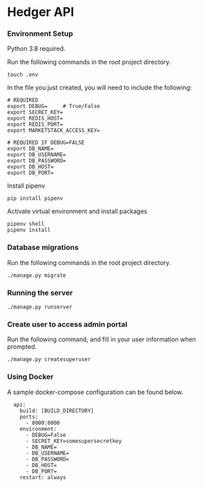 # Hedger API

### Environment Setup

Python 3.8 required.

Run the following commands in the root project directory.

```
touch .env
```

In the file you just created, you will need to include the following:

```
# REQUIRED
export DEBUG=     # True/False
export SECRET_KEY=
export REDIS_HOST=
export REDIS_PORT=
export MARKETSTACK_ACCESS_KEY=

# REQUIRED IF DEBUG=FALSE
export DB_NAME=
export DB_USERNAME=
export DB_PASSWORD=
export DB_HOST=
export DB_PORT=
```

Install pipenv

```
pip install pipenv
```

Activate virtual environment and install packages

```
pipenv shell
pipenv install
```

### Database migrations

Run the following commands in the root project directory.

```
./manage.py migrate
```

### Running the server

```
./manage.py runserver
```

### Create user to access admin portal

Run the following command, and fill in your user information when prompted.

```
./manage.py createsuperuser
```

### Using Docker

A sample docker-compose configuration can be found below.

```
  api:
    build: [BUILD_DIRECTORY]
    ports:
      - 8000:8000
    environment:
      - DEBUG=False
      - SECRET_KEY=somesupersecretkey
      - DB_NAME=
      - DB_USERNAME=
      - DB_PASSWORD=
      - DB_HOST=
      - DB_PORT=
    restart: always
```
